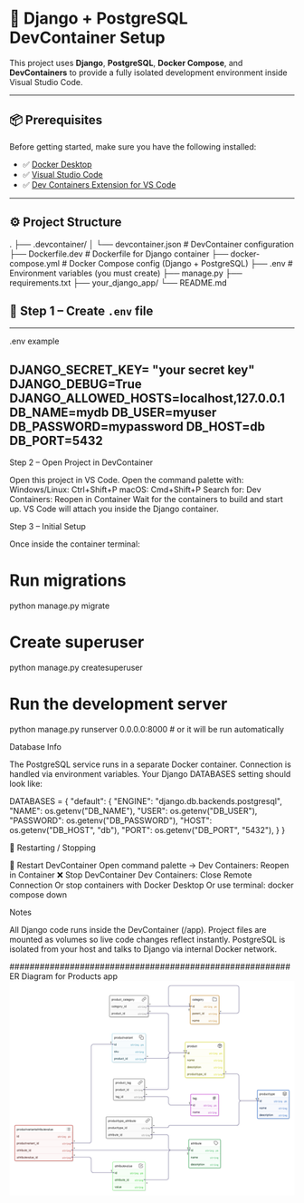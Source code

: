 # 🐍 Django + PostgreSQL DevContainer Setup

This project uses **Django**, **PostgreSQL**, **Docker Compose**, and **DevContainers** to provide a fully isolated development environment inside Visual Studio Code.

---

## 📦 Prerequisites

Before getting started, make sure you have the following installed:

- ✅ [Docker Desktop](https://www.docker.com/products/docker-desktop/)
- ✅ [Visual Studio Code](https://code.visualstudio.com/)
- ✅ [Dev Containers Extension for VS Code](https://marketplace.visualstudio.com/items?itemName=ms-vscode-remote.remote-containers)

---

## ⚙️ Project Structure


.
├── .devcontainer/
│ └── devcontainer.json # DevContainer configuration
├── Dockerfile.dev # Dockerfile for Django container
├── docker-compose.yml # Docker Compose config (Django + PostgreSQL)
├── .env # Environment variables (you must create)
├── manage.py
├── requirements.txt
├── your_django_app/
└── README.md

## 🔐 Step 1 – Create `.env` file

------------------------
.env example 

DJANGO_SECRET_KEY= "your secret key"
DJANGO_DEBUG=True
DJANGO_ALLOWED_HOSTS=localhost,127.0.0.1
DB_NAME=mydb
DB_USER=myuser
DB_PASSWORD=mypassword
DB_HOST=db
DB_PORT=5432
-------------------------


Step 2 – Open Project in DevContainer

Open this project in VS Code.
Open the command palette with:
Windows/Linux: Ctrl+Shift+P
macOS: Cmd+Shift+P
Search for:
Dev Containers: Reopen in Container
Wait for the containers to build and start up. VS Code will attach you inside the Django container.



Step 3 – Initial Setup

Once inside the container terminal:

# Run migrations
python manage.py migrate

# Create superuser
python manage.py createsuperuser

# Run the development server
python manage.py runserver 0.0.0.0:8000  # or it will be run automatically






Database Info

The PostgreSQL service runs in a separate Docker container.
Connection is handled via environment variables.
Your Django DATABASES setting should look like:

DATABASES = {
    "default": {
        "ENGINE": "django.db.backends.postgresql",
        "NAME": os.getenv("DB_NAME"),
        "USER": os.getenv("DB_USER"),
        "PASSWORD": os.getenv("DB_PASSWORD"),
        "HOST": os.getenv("DB_HOST", "db"),
        "PORT": os.getenv("DB_PORT", "5432"),
    }
}




🔁 Restarting / Stopping

🔄 Restart DevContainer
Open command palette → Dev Containers: Reopen in Container
❌ Stop DevContainer
Dev Containers: Close Remote Connection
Or stop containers with Docker Desktop
Or use terminal:
docker compose down


Notes

All Django code runs inside the DevContainer (/app).
Project files are mounted as volumes so live code changes reflect instantly.
PostgreSQL is isolated from your host and talks to Django via internal Docker network.


########################################################
ER Diagram for Products app
![alt text](Untitled.png)

